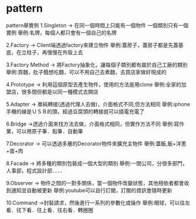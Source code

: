 # pattern
pattern舉實例
1.Singleton -> 在同一個時間上只能有一個物件
    一個類別只有一個實例
    舉例:名牌，每個人都只會有一個自己的名牌

2.Factory -> Client端透過factory來建立物件
    舉例:蓋房子，蓋房子都是先蓋基底，在立柱子，再慢慢在外殼上去
        
3.Factory Method -> 將Factory抽象化，讓每個子類別都有屬於自己工廠的類別
    舉例:買麵，肚子餓想吃麵，可以不用自己去煮麵，去買店家做好現成的
        
4.Prototype -> 利用這個原型去產生物件，使用的方法是用clone
    舉例:全家的加盟店，很多間但都是以同一種模式去開店

5.Adapter -> 單純轉接(透過代理人去做)，介面格式不同,但方法相同
    舉例:iphone手機的線是ＵＳＢ的頭，經過豆腐頭的轉接就可以插電充電了

6.Bridge ->透過介面來找方法去做，介面格式相同，但實作方法不同
    舉例:寫作業，可以用原子筆．鉛筆．自動筆

7.Decorator -> 可以透過多層的Decorator物件來擴充主物件
    舉例:蓋飯,飯+洋蔥+蛋+肉

8.Facade -> 將多種的類別包裝成一個大型的類別
    舉例:一間公司，分很多部門，人事部，程式設計部．．．．

9.Observer -> 物件之間的一對多關係，當一個物件改變狀態，其他相依者都會收到通知並自動被更新
    舉例:youtube可以自行訂閱，訂閱的資訊會隨時更新

10.Command ->封裝請求，然後進行一系列的參數化或操作
    舉例:眼球，可以往左看．往下看．往上看．往右看．轉圈圈
